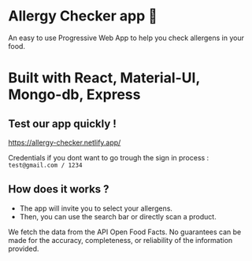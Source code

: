 # Allergy Checker app 🥜

An easy to use Progressive Web App to help you check allergens in your food.

# Built with React, Material-UI, Mongo-db, Express 

## Test our app quickly !
https://allergy-checker.netlify.app/

Credentials if you dont want to go trough the sign in process :
`test@gmail.com / 1234`

## How does it works ?

- The app will invite you to select your allergens. 
- Then, you can use the search bar or directly scan a product. 

We fetch the data from the API Open Food Facts. No guarantees can be made for the accuracy, completeness, or reliability of the information provided. 
